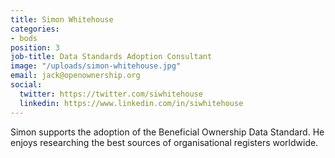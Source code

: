 ```yaml
---
title: Simon Whitehouse
categories:
- bods
position: 3
job-title: Data Standards Adoption Consultant
image: "/uploads/simon-whitehouse.jpg"
email: jack@openownership.org
social:
  twitter: https://twitter.com/siwhitehouse
  linkedin: https://www.linkedin.com/in/siwhitehouse
---
```


Simon supports the adoption of the Beneficial Ownership Data Standard. He enjoys researching the best sources of organisational registers worldwide.